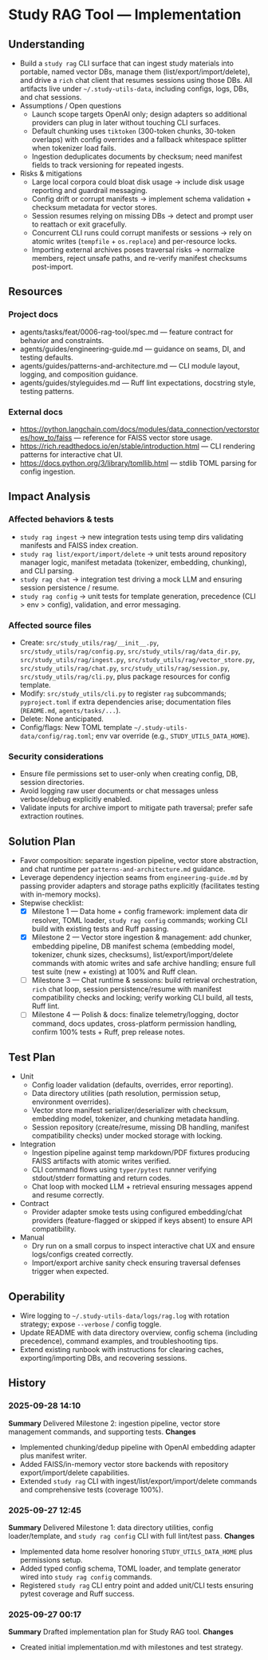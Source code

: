# Study RAG Tool — Implementation

## Understanding
- Build a `study rag` CLI surface that can ingest study materials into portable, named vector DBs, manage them (list/export/import/delete), and drive a `rich` chat client that resumes sessions using those DBs. All artifacts live under `~/.study-utils-data`, including configs, logs, DBs, and chat sessions.
- Assumptions / Open questions
  - Launch scope targets OpenAI only; design adapters so additional providers can plug in later without touching CLI surfaces.
  - Default chunking uses `tiktoken` (300-token chunks, 30-token overlaps) with config overrides and a fallback whitespace splitter when tokenizer load fails.
  - Ingestion deduplicates documents by checksum; need manifest fields to track versioning for repeated ingests.
- Risks & mitigations
  - Large local corpora could bloat disk usage → include disk usage reporting and guardrail messaging.
  - Config drift or corrupt manifests → implement schema validation + checksum metadata for vector stores.
  - Session resumes relying on missing DBs → detect and prompt user to reattach or exit gracefully.
  - Concurrent CLI runs could corrupt manifests or sessions → rely on atomic writes (`tempfile` + `os.replace`) and per-resource locks.
  - Importing external archives poses traversal risks → normalize members, reject unsafe paths, and re-verify manifest checksums post-import.

## Resources
### Project docs
- agents/tasks/feat/0006-rag-tool/spec.md — feature contract for behavior and constraints.
- agents/guides/engineering-guide.md — guidance on seams, DI, and testing defaults.
- agents/guides/patterns-and-architecture.md — CLI module layout, logging, and composition guidance.
- agents/guides/styleguides.md — Ruff lint expectations, docstring style, testing patterns.
### External docs
- https://python.langchain.com/docs/modules/data_connection/vectorstores/how_to/faiss — reference for FAISS vector store usage.
- https://rich.readthedocs.io/en/stable/introduction.html — CLI rendering patterns for interactive chat UI.
- https://docs.python.org/3/library/tomllib.html — stdlib TOML parsing for config ingestion.

## Impact Analysis
### Affected behaviors & tests
- `study rag ingest` → new integration tests using temp dirs validating manifests and FAISS index creation.
- `study rag list/export/import/delete` → unit tests around repository manager logic, manifest metadata (tokenizer, embedding, chunking), and CLI parsing.
- `study rag chat` → integration test driving a mock LLM and ensuring session persistence / resume.
- `study rag config` → unit tests for template generation, precedence (CLI > env > config), validation, and error messaging.
### Affected source files
- Create: `src/study_utils/rag/__init__.py`, `src/study_utils/rag/config.py`, `src/study_utils/rag/data_dir.py`, `src/study_utils/rag/ingest.py`, `src/study_utils/rag/vector_store.py`, `src/study_utils/rag/chat.py`, `src/study_utils/rag/session.py`, `src/study_utils/rag/cli.py`, plus package resources for config template.
- Modify: `src/study_utils/cli.py` to register `rag` subcommands; `pyproject.toml` if extra dependencies arise; documentation files (`README.md`, `agents/tasks/...`).
- Delete: None anticipated.
- Config/flags: New TOML template `~/.study-utils-data/config/rag.toml`; env var override (e.g., `STUDY_UTILS_DATA_HOME`).
### Security considerations
- Ensure file permissions set to user-only when creating config, DB, session directories.
- Avoid logging raw user documents or chat messages unless verbose/debug explicitly enabled.
- Validate inputs for archive import to mitigate path traversal; prefer safe extraction routines.

## Solution Plan
- Favor composition: separate ingestion pipeline, vector store abstraction, and chat runtime per `patterns-and-architecture.md` guidance.
- Leverage dependency injection seams from `engineering-guide.md` by passing provider adapters and storage paths explicitly (facilitates testing with in-memory mocks).
- Stepwise checklist:
  - [x] Milestone 1 — Data home + config framework: implement data dir resolver, TOML loader, `study rag config` commands; working CLI build with existing tests and Ruff passing.
  - [x] Milestone 2 — Vector store ingestion & management: add chunker, embedding pipeline, DB manifest schema (embedding model, tokenizer, chunk sizes, checksums), list/export/import/delete commands with atomic writes and safe archive handling; ensure full test suite (new + existing) at 100% and Ruff clean.
  - [ ] Milestone 3 — Chat runtime & sessions: build retrieval orchestration, `rich` chat loop, session persistence/resume with manifest compatibility checks and locking; verify working CLI build, all tests, Ruff lint.
  - [ ] Milestone 4 — Polish & docs: finalize telemetry/logging, doctor command, docs updates, cross-platform permission handling, confirm 100% tests + Ruff, prep release notes.

## Test Plan
- Unit
  - Config loader validation (defaults, overrides, error reporting).
  - Data directory utilities (path resolution, permission setup, environment overrides).
  - Vector store manifest serializer/deserializer with checksum, embedding model, tokenizer, and chunking metadata handling.
  - Session repository (create/resume, missing DB handling, manifest compatibility checks) under mocked storage with locking.
- Integration
  - Ingestion pipeline against temp markdown/PDF fixtures producing FAISS artifacts with atomic writes verified.
  - CLI command flows using `typer/pytest` runner verifying stdout/stderr formatting and return codes.
  - Chat loop with mocked LLM + retrieval ensuring messages append and resume correctly.
- Contract
  - Provider adapter smoke tests using configured embedding/chat providers (feature-flagged or skipped if keys absent) to ensure API compatibility.
- Manual
  - Dry run on a small corpus to inspect interactive chat UX and ensure logs/configs created correctly.
  - Import/export archive sanity check ensuring traversal defenses trigger when expected.

## Operability
- Wire logging to `~/.study-utils-data/logs/rag.log` with rotation strategy; expose `--verbose` / config toggle.
- Update README with data directory overview, config schema (including precedence), command examples, and troubleshooting tips.
- Extend existing runbook with instructions for clearing caches, exporting/importing DBs, and recovering sessions.

## History
### 2025-09-28 14:10
**Summary**
Delivered Milestone 2: ingestion pipeline, vector store management commands, and supporting tests.
**Changes**
- Implemented chunking/dedup pipeline with OpenAI embedding adapter plus manifest writer.
- Added FAISS/in-memory vector store backends with repository export/import/delete capabilities.
- Extended `study rag` CLI with ingest/list/export/import/delete commands and comprehensive tests (coverage 100%).

### 2025-09-27 12:45
**Summary**
Delivered Milestone 1: data directory utilities, config loader/template, and `study rag config` CLI with full lint/test pass.
**Changes**
- Implemented data home resolver honoring `STUDY_UTILS_DATA_HOME` plus permissions setup.
- Added typed config schema, TOML loader, and template generator wired into `study rag config` commands.
- Registered `study rag` CLI entry point and added unit/CLI tests ensuring pytest coverage and Ruff success.

### 2025-09-27 00:17
**Summary**
Drafted implementation plan for Study RAG tool.
**Changes**
- Created initial implementation.md with milestones and test strategy.
